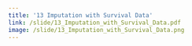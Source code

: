 ```yaml
---
title: '13 Imputation with Survival Data'
link: /slide/13_Imputation_with_Survival_Data.pdf
image: /slide/13_Imputation_with_Survival_Data.png
---
```


